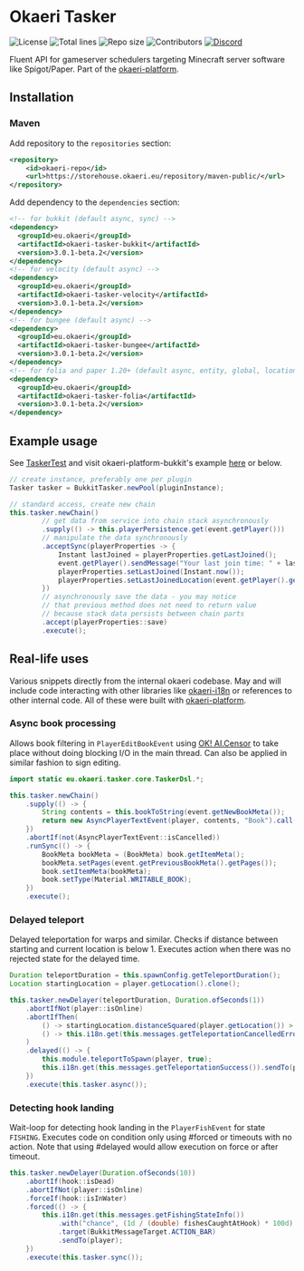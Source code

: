 # Okaeri Tasker

![License](https://img.shields.io/github/license/OkaeriPoland/okaeri-tasker)
![Total lines](https://img.shields.io/tokei/lines/github/OkaeriPoland/okaeri-tasker)
![Repo size](https://img.shields.io/github/repo-size/OkaeriPoland/okaeri-tasker)
![Contributors](https://img.shields.io/github/contributors/OkaeriPoland/okaeri-tasker)
[![Discord](https://img.shields.io/discord/589089838200913930)](https://discord.gg/hASN5eX)

Fluent API for gameserver schedulers targeting Minecraft server software like Spigot/Paper. Part of the [okaeri-platform](https://github.com/OkaeriPoland/okaeri-platform).

## Installation

### Maven

Add repository to the `repositories` section:

```xml
<repository>
    <id>okaeri-repo</id>
    <url>https://storehouse.okaeri.eu/repository/maven-public/</url>
</repository>
```

Add dependency to the `dependencies` section:

```xml
<!-- for bukkit (default async, sync) -->
<dependency>
  <groupId>eu.okaeri</groupId>
  <artifactId>okaeri-tasker-bukkit</artifactId>
  <version>3.0.1-beta.2</version>
</dependency>
<!-- for velocity (default async) -->
<dependency>
  <groupId>eu.okaeri</groupId>
  <artifactId>okaeri-tasker-velocity</artifactId>
  <version>3.0.1-beta.2</version>
</dependency>
<!-- for bungee (default async) -->
<dependency>
  <groupId>eu.okaeri</groupId>
  <artifactId>okaeri-tasker-bungee</artifactId>
  <version>3.0.1-beta.2</version>
</dependency>
<!-- for folia and paper 1.20+ (default async, entity, global, location) -->
<dependency>
  <groupId>eu.okaeri</groupId>
  <artifactId>okaeri-tasker-folia</artifactId>
  <version>3.0.1-beta.2</version>
</dependency>
```

## Example usage

See [TaskerTest](https://github.com/OkaeriPoland/okaeri-tasker/blob/master/core/src/test/java/eu/okaeri/taskertest/TaskerTest.java) and visit okaeri-platform-bukkit's
example [here](https://github.com/OkaeriPoland/okaeri-platform/blob/master/bukkit-example/src/main/java/org/example/okaeriplatformtest/TestListener.java) or below.

```java
// create instance, preferably one per plugin
Tasker tasker = BukkitTasker.newPool(pluginInstance);

// standard access, create new chain
this.tasker.newChain()
        // get data from service into chain stack asynchronously
        .supply(() -> this.playerPersistence.get(event.getPlayer()))
        // manipulate the data synchronously
        .acceptSync(playerProperties -> {
            Instant lastJoined = playerProperties.getLastJoined();
            event.getPlayer().sendMessage("Your last join time: " + lastJoined);
            playerProperties.setLastJoined(Instant.now());
            playerProperties.setLastJoinedLocation(event.getPlayer().getLocation());
        })
        // asynchronously save the data - you may notice
        // that previous method does not need to return value
        // because stack data persists between chain parts
        .accept(playerProperties::save)
        .execute();
```

## Real-life uses

Various snippets directly from the internal okaeri codebase. May and will include 
code interacting with other libraries like [okaeri-i18n](okaeri-i18n) or references
to other internal code. All of these were built with [okaeri-platform](https://github.com/OkaeriPoland/okaeri-platform).

### Async book processing

Allows book filtering in `PlayerEditBookEvent` using [OK! AI.Censor](https://www.okaeri.eu/services/aicensor) to
take place without doing blocking I/O in the main thread. Can also be applied in similar fashion to sign editing.

```java
import static eu.okaeri.tasker.core.TaskerDsl.*;

this.tasker.newChain()
    .supply(() -> {
        String contents = this.bookToString(event.getNewBookMeta());
        return new AsyncPlayerTextEvent(player, contents, "Book").call();
    })
    .abortIf(not(AsyncPlayerTextEvent::isCancelled))
    .runSync(() -> {
        BookMeta bookMeta = (BookMeta) book.getItemMeta();
        bookMeta.setPages(event.getPreviousBookMeta().getPages());
        book.setItemMeta(bookMeta);
        book.setType(Material.WRITABLE_BOOK);
    })
    .execute();
```

### Delayed teleport

Delayed teleportation for warps and similar. Checks if distance between starting and current 
location is below 1. Executes action when there was no rejected state for the delayed time.

```java
Duration teleportDuration = this.spawnConfig.getTeleportDuration();
Location startingLocation = player.getLocation().clone();

this.tasker.newDelayer(teleportDuration, Duration.ofSeconds(1))
    .abortIfNot(player::isOnline)
    .abortIfThen(
        () -> startingLocation.distanceSquared(player.getLocation()) > 0.25, // sqrt(1)=0.25
        () -> this.i18n.get(this.messages.getTeleportationCancelledError()).sendTo(player)
    )
    .delayed(() -> {
        this.module.teleportToSpawn(player, true);
        this.i18n.get(this.messages.getTeleportationSuccess()).sendTo(player);
    })
    .execute(this.tasker.async());
```

### Detecting hook landing

Wait-loop for detecting hook landing in the `PlayerFishEvent` for state `FISHING`.
Executes code on condition only using #forced or timeouts with no action.
Note that using #delayed would allow execution on force or after timeout.

```java
this.tasker.newDelayer(Duration.ofSeconds(10))
    .abortIf(hook::isDead)
    .abortIfNot(player::isOnline)
    .forceIf(hook::isInWater)
    .forced(() -> {
        this.i18n.get(this.messages.getFishingStateInfo())
            .with("chance", (1d / (double) fishesCaughtAtHook) * 100d)
            .target(BukkitMessageTarget.ACTION_BAR)
            .sendTo(player);
    })
    .execute(this.tasker.sync());
```
